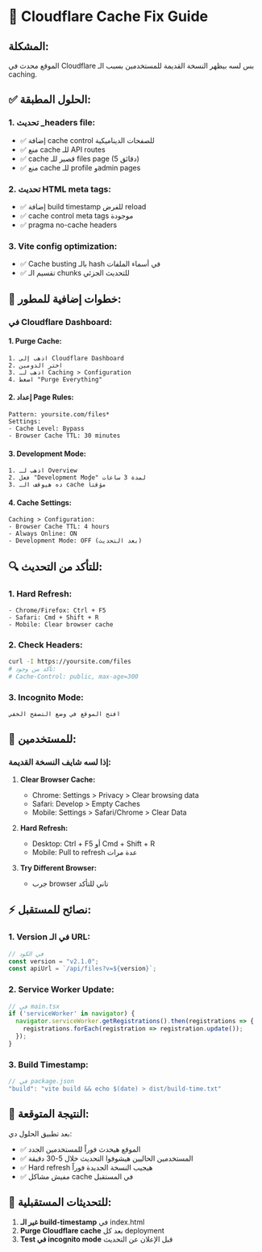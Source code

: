 # 🔧 Cloudflare Cache Fix Guide

## المشكلة:
الموقع محدث في Cloudflare بس لسه بيظهر النسخة القديمة للمستخدمين بسبب الـ caching.

## ✅ الحلول المطبقة:

### 1. **تحديث _headers file:**
- ✅ إضافة cache control للصفحات الديناميكية
- ✅ منع cache للـ API routes
- ✅ cache قصير للـ files page (5 دقائق)
- ✅ منع cache للـ profile وadmin pages

### 2. **تحديث HTML meta tags:**
- ✅ إضافة build timestamp للفرض reload
- ✅ cache control meta tags موجودة
- ✅ pragma no-cache headers

### 3. **Vite config optimization:**
- ✅ Cache busting بالـ hash في أسماء الملفات
- ✅ تقسيم الـ chunks للتحديث الجزئي

## 🚀 خطوات إضافية للمطور:

### في Cloudflare Dashboard:

#### 1. **Purge Cache:**
```
1. اذهب إلى Cloudflare Dashboard
2. اختر الدومين
3. اذهب لـ Caching > Configuration
4. اضغط "Purge Everything"
```

#### 2. **إعداد Page Rules:**
```
Pattern: yoursite.com/files*
Settings:
- Cache Level: Bypass
- Browser Cache TTL: 30 minutes
```

#### 3. **Development Mode:**
```
1. اذهب لـ Overview
2. فعل "Development Mode" لمدة 3 ساعات
3. ده هيوقف الـ cache مؤقتاً
```

#### 4. **Cache Settings:**
```
Caching > Configuration:
- Browser Cache TTL: 4 hours
- Always Online: ON
- Development Mode: OFF (بعد التحديث)
```

## 🔍 للتأكد من التحديث:

### 1. **Hard Refresh:**
```
- Chrome/Firefox: Ctrl + F5
- Safari: Cmd + Shift + R
- Mobile: Clear browser cache
```

### 2. **Check Headers:**
```bash
curl -I https://yoursite.com/files
# تأكد من وجود:
# Cache-Control: public, max-age=300
```

### 3. **Incognito Mode:**
```
افتح الموقع في وضع التصفح الخفي
```

## 📱 للمستخدمين:

### إذا لسه شايف النسخة القديمة:
1. **Clear Browser Cache:**
   - Chrome: Settings > Privacy > Clear browsing data
   - Safari: Develop > Empty Caches
   - Mobile: Settings > Safari/Chrome > Clear Data

2. **Hard Refresh:**
   - Desktop: Ctrl + F5 أو Cmd + Shift + R
   - Mobile: Pull to refresh عدة مرات

3. **Try Different Browser:**
   - جرب browser تاني للتأكد

## ⚡ نصائح للمستقبل:

### 1. **Version في الـ URL:**
```javascript
// في الكود
const version = "v2.1.0";
const apiUrl = `/api/files?v=${version}`;
```

### 2. **Service Worker Update:**
```javascript
// في main.tsx
if ('serviceWorker' in navigator) {
  navigator.serviceWorker.getRegistrations().then(registrations => {
    registrations.forEach(registration => registration.update());
  });
}
```

### 3. **Build Timestamp:**
```javascript
// في package.json
"build": "vite build && echo $(date) > dist/build-time.txt"
```

## 🎯 النتيجة المتوقعة:

بعد تطبيق الحلول دي:
- ✅ الموقع هيحدث فوراً للمستخدمين الجدد
- ✅ المستخدمين الحاليين هيشوفوا التحديث خلال 5-30 دقيقة
- ✅ Hard refresh هيجيب النسخة الجديدة فوراً
- ✅ مفيش مشاكل cache في المستقبل

## 🔄 للتحديثات المستقبلية:

1. **غير الـ build-timestamp** في index.html
2. **Purge Cloudflare cache** بعد كل deployment
3. **Test في incognito mode** قبل الإعلان عن التحديث
